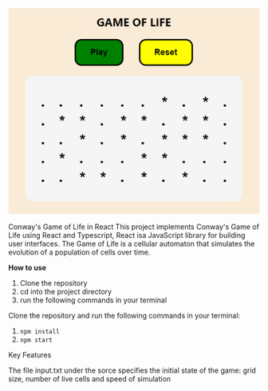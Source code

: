 <p align="center">
  <img src="https://github.com/EliasW/game-of-life/blob/master/src/game-of-life.png" alt="[Conway's Game of Life in React]">
</p>

Conway's Game of Life in React
This project implements Conway's Game of Life using React and Typescript, React isa JavaScript library for building user interfaces. The Game of Life is a cellular automaton that simulates the evolution of a population of cells over time.

<strong>How to use </strong> <br>

<ol type="1">
      <li>Clone the repository</li>
      <li>cd into the project directory </li>
      <li>run the following commands in your terminal</li>
   </ol>
Clone the repository and run the following commands in your terminal:

<ol>
      <li><code>npm install</code></li>
      <li><code>npm start</code></li>
</ol>

Key Features

The file input.txt under the sorce specifies the initial state of the game:
grid size, number of live cells and speed of simulation
